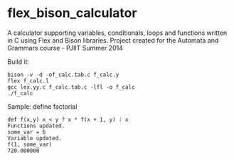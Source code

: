 flex_bison_calculator
=====================

A calculator supporting variables, conditionals, loops and functions written in C using Flex and Bison libraries. Project created for the Automata and Grammars course - PJIIT Summer 2014

Build it:

```
bison -v -d -of_calc.tab.c f_calc.y
flex f_calc.l
gcc lex.yy.c f_calc.tab.c -lfl -o f_calc
./f_calc
```

Sample: define factorial

```
def f(x,y) x < y ? x * f(x + 1, y) : x
Functions updated.
some_var = 6
Variable updated.
f(1, some_var)
720.000000
```




